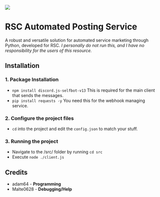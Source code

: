 <p align="left">
  <img src="https://i.ibb.co/gtF1VDD/a-00ff59fddbd60489df84407fb285f7ca-ezgif-com-resize.gif" />
</p>

# RSC Automated Posting Service
A robust and versatile solution for automated service marketing through Python, developed for RSC. *I personally do not run this, and I have no responsibility for the users of this resource.*

## Installation
### 1. Package Installation
- `npm install discord.js-selfbot-v13` This is required for the main client that sends the messages.
- `pip install requests -y` You need this for the webhook managing service.

### 2. Configure the project files
- `cd` into the project and edit the `config.json` to match your stuff. 

### 3. Running the project
- Navigate to the /src/ folder by running `cd src`
- Execute `node ./client.js`

## Credits
- adam64 - **Programming**
- Malte0628 - **Debugging/Help**
